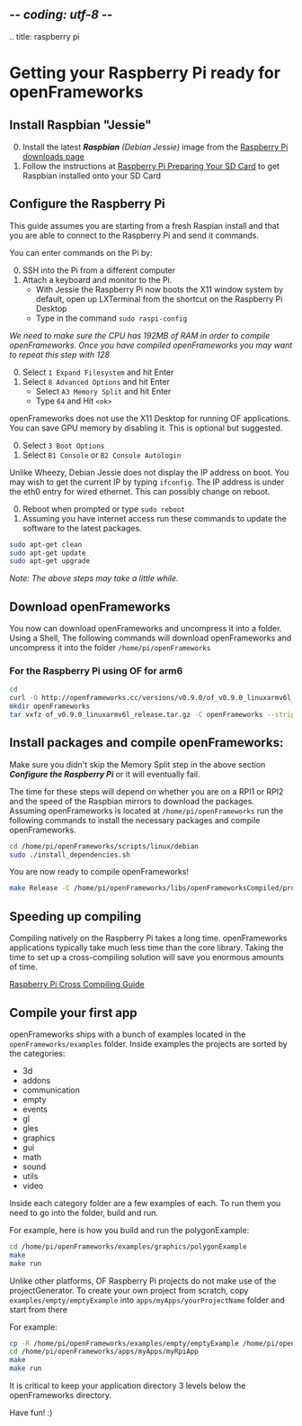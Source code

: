 ## -*- coding: utf-8 -*-
.. title: raspberry pi

Getting your Raspberry Pi ready for openFrameworks
============

    
## Install Raspbian "Jessie"
0. Install the latest _**Raspbian** (Debian Jessie)_ image from the [Raspberry Pi downloads page](http://www.raspberrypi.org/downloads)
1. Follow the instructions at [Raspberry Pi Preparing Your SD Card](http://elinux.org/RPi_Easy_SD_Card_Setup) to get Raspbian installed onto your SD Card

         
## Configure the Raspberry Pi
This guide assumes you are starting from a fresh Raspian install and that you are able to connect to the Raspberry Pi and send it commands.

You can enter commands on the Pi by:

0. SSH into the Pi from a different computer
0. Attach a keyboard and monitor to the Pi.
	* With Jessie the Raspberry Pi now boots the X11 window system by default, open up LXTerminal from the shortcut on the Raspberry Pi Desktop
	* Type in the command `sudo raspi-config`

_We need to make sure the CPU has 192MB of RAM in order to compile openFrameworks. Once you have compiled openFrameworks you may want to repeat this step with 128_

0.  Select `1 Expand Filesystem` and hit Enter
0.  Select `8 Advanced Options` and hit Enter
	* Select `A3 Memory Split` and hit Enter
	* Type `64` and Hit `<ok>`

openFrameworks does not use the X11 Desktop for running OF applications. You can save GPU memory by disabling it. This is optional but suggested.
 
0. Select `3 Boot Options`
0. Select `B1 Console` or `B2 Console Autologin`

Unlike Wheezy, Debian Jessie does not display the IP address on boot. You may wish to get the current IP by typing `ifconfig`. The IP address is under the eth0 entry for wired ethernet. This can possibly change on reboot. 

0. Reboot when prompted or type `sudo reboot`
0. Assuming you have internet access run these commands to update the software to the latest packages.

```sh
sudo apt-get clean
sudo apt-get update
sudo apt-get upgrade
```
_Note: The above steps may take a little while._

## Download openFrameworks
You now can download openFrameworks and uncompress it into a folder. Using a Shell, The following commands will download openFrameworks and uncompress it into the folder `/home/pi/openFrameworks`
 
### For the Raspberry Pi using OF for arm6

```sh
cd
curl -O http://openframeworks.cc/versions/v0.9.0/of_v0.9.0_linuxarmv6l_release.tar.gz
mkdir openFrameworks
tar vxfz of_v0.9.0_linuxarmv6l_release.tar.gz -C openFrameworks --strip-components 1
```


## Install packages and compile openFrameworks:
 Make sure you didn't skip the Memory Split step in the above section _**Configure the Raspberry Pi**_ or it will eventually fail.
 
The time for these steps will depend on whether you are on a RPI1 or RPI2 and the speed of the Raspbian mirrors to download the packages.
Assuming openFrameworks is located at `/home/pi/openFrameworks` run the following commands to install the necessary packages and compile openFrameworks. 

```sh
cd /home/pi/openFrameworks/scripts/linux/debian
sudo ./install_dependencies.sh
```

You are now ready to compile openFrameworks! 
```sh
make Release -C /home/pi/openFrameworks/libs/openFrameworksCompiled/project
```

## Speeding up compiling
Compiling natively on the Raspberry Pi takes a long time. openFrameworks applications typically take much less time than the core library. Taking the time to set up a cross-compiling solution will save you enormous amounts of time. 

[Raspberry Pi Cross Compiling Guide](../raspberry-pi-cross-compiling-guide/)

## Compile your first app
openFrameworks ships with a bunch of examples located in the `openFrameworks/examples` folder. Inside examples the projects are sorted by the categories: 

* 3d 
* addons 
* communication 
* empty
* events
* gl
* gles
* graphics
* gui
* math
* sound
* utils
* video

Inside each category folder are a few examples of each. To run them you need to go into the folder, build and run.

For example, here is how you build and run the polygonExample:

```sh
cd /home/pi/openFrameworks/examples/graphics/polygonExample
make
make run
```

Unlike other platforms, OF Raspberry Pi projects do not make use of the projectGenerator. To create your own project from scratch, copy `examples/empty/emptyExample` into `apps/myApps/yourProjectName` folder and start from there

For example:

```sh
cp -R /home/pi/openFrameworks/examples/empty/emptyExample /home/pi/openFrameworks/apps/myApps/myRpiApp
cd /home/pi/openFrameworks/apps/myApps/myRpiApp
make
make run
```

It is critical to keep your application directory 3 levels below the openFrameworks directory.

Have fun! :)


